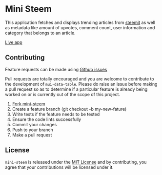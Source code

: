 # Mini Steem

This application fetches and displays trending articles from [steemit](http://steemit,com) as well as metadata
like amount of upvotes, comment count, user information and category that belongs to an article.

[Live app](http://mini-steem.herokuapp.com)

## Contributing

Feature requests can be made using [Github issues](https://github.com/andela-cdaniel/mini-steem/issues)

Pull requests are totally encouraged and you are welcome to contribute to the development of `mui-data-table`. Please do raise an issue before making a pull request so as to determine if a particular feature is already being worked on or is currently out of the scope of this project.

1. [Fork mini-steem](https://github.com/andela-cdaniel/mini-steem/fork)
2. Create a feature branch (git checkout -b my-new-fature)
3. Write tests if the feature needs to be tested
4. Ensure the code lints successfully
5. Commit your changes
6. Push to your branch
7. Make a pull request

## License

`mini-steem` is released under the [MIT License](https://github.com/andela-cdaniel/mini-steem/blob/master/LICENSE.md) and by contributing, you agree that your contributions will be licensed under it.